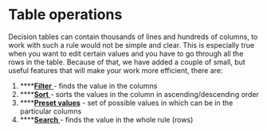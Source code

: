 # Table operations

Decision tables can contain thousands of lines and hundreds of columns, to work with such a rule would not be simple and clear. This is especially true when you want to edit certain values and you have to go through all the rows in the table. Because of that, we have added a couple of small, but useful features that will make your work more efficient, there are: 

1. \*\*\*\*[**Filter** ](filter.md)- finds the value in the columns
2. \*\*\*\*[**Sort** ](sort.md)- sorts the values in the column in ascending/descending order
3. \*\*\*\*[**Preset values**](preset-values.md) - set of possible values in which can be in the particular columns
4. \*\*\*\*[**Search** ](search.md)- finds the value in the whole rule \(rows\)

